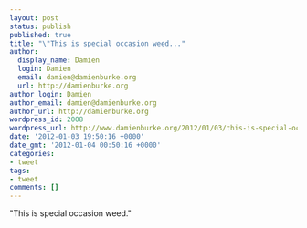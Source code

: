 ```yaml
---
layout: post
status: publish
published: true
title: "\"This is special occasion weed..."
author:
  display_name: Damien
  login: Damien
  email: damien@damienburke.org
  url: http://damienburke.org
author_login: Damien
author_email: damien@damienburke.org
author_url: http://damienburke.org
wordpress_id: 2008
wordpress_url: http://www.damienburke.org/2012/01/03/this-is-special-occasion-weed/
date: '2012-01-03 19:50:16 +0000'
date_gmt: '2012-01-04 00:50:16 +0000'
categories:
- tweet
tags:
- tweet
comments: []
---
```

<p>"This is special occasion weed."</p>
